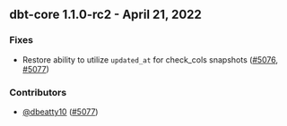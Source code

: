 ## dbt-core 1.1.0-rc2 - April 21, 2022
### Fixes
- Restore ability to utilize `updated_at` for check_cols snapshots ([#5076](https://github.com/dbt-labs/dbt-core/issues/5076), [#5077](https://github.com/dbt-labs/dbt-core/pull/5077))

### Contributors
- [@dbeatty10](https://github.com/dbeatty10) ([#5077](https://github.com/dbt-labs/dbt-core/pull/5077))
